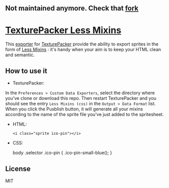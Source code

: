 ## Not maintained anymore. Check that [fork](https://github.com/lucien144/texture-packer-less-mixins)

# [TexturePacker Less Mixins](https://github.com/dmnsgn/texture-packer-less-mixins)

This [exporter](http://www.codeandweb.com/texturepacker/documentation#customization) for [TexturePacker](http://www.codeandweb.com/texturepacker/) provide the ability to export sprites in the form of [Less Mixins](http://lesscss.org/#-mixins) : it's handy when your aim is to keep your HTML clean and semantic.

## How to use it

- TexturePacker:

In the `Preferences > Custom Data Exporters`, select the directory where you've clone or download this repo. Then restart TexturePacker and you should see the entry `Less Mixins (css)` in the `Output > Data Format` list. When you click the Pusblish button, it will generate all your mixins according to the name of the sprite file you've just added to the spritesheet.

- HTML:

	`<i class="sprite ico-pin"></i>`

- CSS:

	body .selector .ico-pin {
		.ico-pin-small-blue();
	}

## License

MIT
